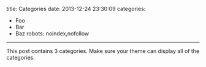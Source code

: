 title: Categories
date: 2013-12-24 23:30:09
categories:
- Foo
- Bar
- Baz
robots: noindex,nofollow
---

This post contains 3 categories. Make sure your theme can display all of the categories.
